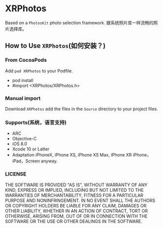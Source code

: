 # XRPhotos

Based on a ` PhotosKit ` photo selection framework. 跟系统照片库一样流畅的照片选择库。

## How to Use `XRPhotos`(如何安装？)

### From CocoaPods

Add `pod XRPhotos` to your Podfile.
* pod install
* #import <XRPhotos/XRPhotos.h>
  
### Manual import

Download `XRPhotos` add the files in the `Source` directory to your project files.

### Supports(系统，语言支持)

* ARC
* Objective-C
* iOS 8.0
* Xcode 10 or Latter
* Adaptation iPhoneX, iPhone XS, iPhone XS Max, iPhone XR
iPhone，iPad，Screen anyway.

### LICENSE

THE SOFTWARE IS PROVIDED "AS IS", WITHOUT WARRANTY OF ANY KIND, EXPRESS OR
IMPLIED, INCLUDING BUT NOT LIMITED TO THE WARRANTIES OF MERCHANTABILITY,
FITNESS FOR A PARTICULAR PURPOSE AND NONINFRINGEMENT. IN NO EVENT SHALL THE
AUTHORS OR COPYRIGHT HOLDERS BE LIABLE FOR ANY CLAIM, DAMAGES OR OTHER
LIABILITY, WHETHER IN AN ACTION OF CONTRACT, TORT OR OTHERWISE, ARISING FROM,
OUT OF OR IN CONNECTION WITH THE SOFTWARE OR THE USE OR OTHER DEALINGS IN THE
SOFTWARE.

